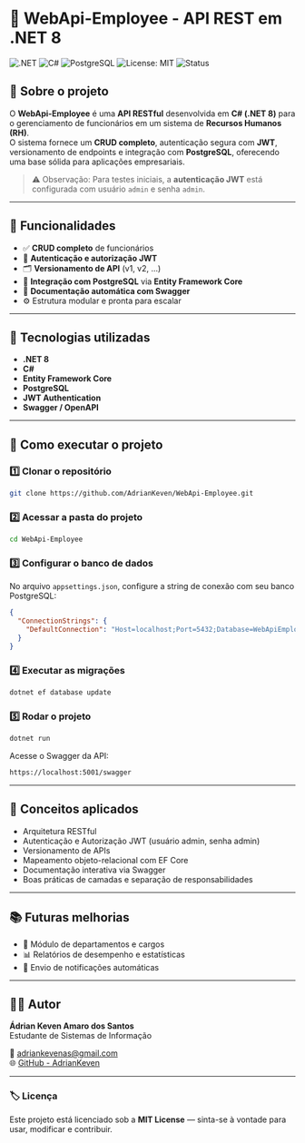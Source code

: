# 💼 WebApi-Employee - API REST em .NET 8

![.NET](https://img.shields.io/badge/.NET-8.0-blueviolet)
![C#](https://img.shields.io/badge/C%23-Developer-blue)
![PostgreSQL](https://img.shields.io/badge/Database-PostgreSQL-blue)
![License: MIT](https://img.shields.io/badge/License-MIT-green)
![Status](https://img.shields.io/badge/Status-Em%20desenvolvimento-yellow)

## 📘 Sobre o projeto
O **WebApi-Employee** é uma **API RESTful** desenvolvida em **C# (.NET 8)** para o gerenciamento de funcionários em um sistema de **Recursos Humanos (RH)**.  
O sistema fornece um **CRUD completo**, autenticação segura com **JWT**, versionamento de endpoints e integração com **PostgreSQL**, oferecendo uma base sólida para aplicações empresariais.

> ⚠️ Observação: Para testes iniciais, a **autenticação JWT** está configurada com usuário `admin` e senha `admin`.

---

## 🚀 Funcionalidades
- ✅ **CRUD completo** de funcionários  
- 🔐 **Autenticação e autorização JWT**  
- 🗂️ **Versionamento de API** (v1, v2, …)  
- 🧩 **Integração com PostgreSQL** via **Entity Framework Core**  
- 📄 **Documentação automática com Swagger**  
- ⚙️ Estrutura modular e pronta para escalar  

---

## 🧱 Tecnologias utilizadas
- **.NET 8**  
- **C#**  
- **Entity Framework Core**  
- **PostgreSQL**  
- **JWT Authentication**  
- **Swagger / OpenAPI**

---

## 🔧 Como executar o projeto

### 1️⃣ Clonar o repositório
```bash
git clone https://github.com/AdrianKeven/WebApi-Employee.git
```

### 2️⃣ Acessar a pasta do projeto
```bash
cd WebApi-Employee
```

### 3️⃣ Configurar o banco de dados
No arquivo `appsettings.json`, configure a string de conexão com seu banco PostgreSQL:

```json
{
  "ConnectionStrings": {
    "DefaultConnection": "Host=localhost;Port=5432;Database=WebApiEmployee;Username=postgres;Password=SENHA_AQUI"
  }
}
```

### 4️⃣ Executar as migrações
```bash
dotnet ef database update
```

### 5️⃣ Rodar o projeto
```bash
dotnet run
```

Acesse o Swagger da API:

```bash
https://localhost:5001/swagger
```

---

## 🧠 Conceitos aplicados
- Arquitetura RESTful  
- Autenticação e Autorização JWT (usuário admin, senha admin) 
- Versionamento de APIs  
- Mapeamento objeto-relacional com EF Core  
- Documentação interativa via Swagger  
- Boas práticas de camadas e separação de responsabilidades  

---

## 📚 Futuras melhorias
- 👥 Módulo de departamentos e cargos  
- 📊 Relatórios de desempenho e estatísticas  
- 📨 Envio de notificações automáticas  

---

## 👨‍💻 Autor
**Ádrian Keven Amaro dos Santos**  
Estudante de Sistemas de Informação  

📧 [adriankevenas@gmail.com](mailto:adriankevenas@gmail.com)  
🌐 [GitHub - AdrianKeven](https://github.com/AdrianKeven)

---

### 🏷️ Licença
Este projeto está licenciado sob a **MIT License** — sinta-se à vontade para usar, modificar e contribuir.
